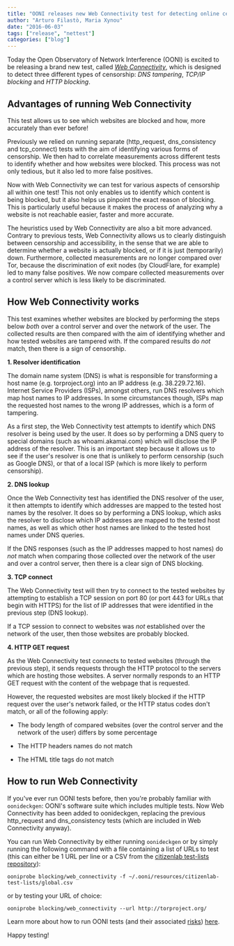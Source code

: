 ```yaml
---
title: "OONI releases new Web Connectivity test for detecting online censorship"
author: "Arturo Filastò, Maria Xynou"
date: "2016-06-03"
tags: ["release", "nettest"]
categories: ["blog"]
---
```


Today the Open Observatory of Network Interference (OONI) is excited to be
releasing a brand new test, called
*[Web Connectivity](https://ooni.torproject.org/nettest/web-connectivity/)*,
which is designed to detect three different types of censorship: *DNS
tampering*, *TCP/IP blocking* and *HTTP blocking*.

## Advantages of running Web Connectivity

This test allows us to see which websites are blocked and how, more accurately
than ever before!

Previously we relied on running separate (http_request, dns_consistency and
tcp_connect) tests with the aim of identifying various forms of censorship. We
then had to correlate measurements across different tests to identify whether
and how websites were blocked. This process was not only tedious, but it also
led to more false positives.

Now with Web Connectivity we can test for various aspects of censorship all
within one test! This not only enables us to identify which content is being
blocked, but it also helps us pinpoint the exact reason of blocking. This is
particularly useful because it makes the process of analyzing why a website is
not reachable easier, faster and more accurate.

The heuristics used by Web Connectivity are also a bit more advanced. Contrary
to previous tests, Web Connectivity allows us to clearly distinguish between
censorship and accessibility, in the sense that we are able to determine whether
a website is actually blocked, or if it is just (temporarily) down. Furthermore,
collected measurements are no longer compared over Tor, because the
discrimination of exit nodes (by CloudFlare, for example) led to many false
positives. We now compare collected measurements over a control server which is
less likely to be discriminated.

## How Web Connectivity works

This test examines whether websites are blocked by performing the steps below
*both* over a control server and over the network of the user. The collected
results are then compared with the aim of identifying whether and how tested
websites are tampered with. If the compared results do *not* match, then there
is a sign of censorship.

**1. Resolver identification**

The domain name system (DNS) is what is responsible for transforming a host name
(e.g. torproject.org) into an IP address (e.g. 38.229.72.16). Internet Service
Providers (ISPs), amongst others, run DNS resolvers which map host names to IP
addresses. In some circumstances though, ISPs map the requested host names to
the wrong IP addresses, which is a form of tampering.

As a first step, the Web Connectivity test attempts to identify which DNS
resolver is being used by the user. It does so by performing a DNS query to
special domains (such as whoami.akamai.com) which will disclose the IP address
of the resolver. This is an important step because it allows us to see if the
user's resolver is one that is unlikely to perform censorship (such as Google
DNS), or that of a local ISP (which is more likely to perform censorship).

**2. DNS lookup**

Once the Web Connectivity test has identified the DNS resolver of the user, it
then attempts to identify which addresses are mapped to the tested host names by
the resolver. It does so by performing a DNS lookup, which asks the resolver to
disclose which IP addresses are mapped to the tested host names, as well as
which other host names are linked to the tested host names under DNS queries.

If the DNS responses (such as the IP addresses mapped to host names) do *not*
match when comparing those collected over the network of the user and over a
control server, then there is a clear sign of DNS blocking.

**3. TCP connect**

The Web Connectivity test will then try to connect to the tested websites by
attempting to establish a TCP session on port 80 (or port 443 for URLs that
begin with HTTPS) for the list of IP addresses that were identified in the
previous step (DNS lookup).

If a TCP session to connect to websites was *not* established over the network
of the user, then those websites are probably blocked.

**4. HTTP GET request**

As the Web Connectivity test connects to tested websites (through the previous
step), it sends requests through the HTTP protocol to the servers which are
hosting those websites. A server normally responds to an HTTP GET request with
the content of the webpage that is requested.

However, the requested websites are most likely blocked if the HTTP request over
the user's network failed, or the HTTP status codes don't match, or all of the
following apply:

* The body length of compared websites (over the control server and the network
  of the user) differs by some percentage

* The HTTP headers names do not match

* The HTML title tags do not match

## How to run Web Connectivity

If you've ever run OONI tests before, then you're probably familiar with
`oonideckgen`: OONI's software suite which includes multiple tests. Now
Web Connectivity has been added to oonideckgen, replacing the previous
http_request and dns_consistency tests (which are included in Web Connectivity
anyway).

You can run Web Connectivity by either running `oonideckgen` or by simply
running the following command with a file containing a list of URLs to test
(this can either be 1 URL per line or a CSV from the
[citizenlab test-lists repository](https://github.com/citizenlab/test-lists/tree/master/lists)):

`ooniprobe blocking/web_connectivity -f ~/.ooni/resources/citizenlab-test-lists/global.csv`

or by testing your URL of choice:

`ooniprobe blocking/web_connectivity --url http://torproject.org/`

Learn more about how to run OONI tests (and their associated
[risks](https://github.com/TheTorProject/ooni-spec/blob/master/informed-consent/risks.md))
[here](https://github.com/TheTorProject/ooni-probe#ooni-in-5-minutes).

Happy testing!
